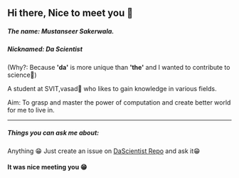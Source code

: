 ## Hi there, Nice to meet you 👋

##### The name: Mustanseer Sakerwala. 
##### Nicknamed: Da Scientist
(Why?: Because __'da'__ is more unique than **'the'** and I wanted to contribute to science🧪)

A student at SVIT,vasad🏫 who likes to gain knowledge in various fields.

Aim: To grasp and master the power of computation and create better world for me to live in.

---

##### Things you can ask me about:

Anything 😁
Just create an issue on [DaScientist Repo]() and ask it😁


#### It was nice meeting you 😁
<!--
**DaScientist/DaScientist** is a ✨ _special_ ✨ repository because its `README.md` (this file) appears on your GitHub profile.

Here are some ideas to get you started:

- 🔭 I’m currently working on ...
- 🌱 I’m currently learning ...
- 👯 I’m looking to collaborate on ...
- 🤔 I’m looking for help with ...
- 💬 Ask me about ...
- 📫 How to reach me: ...
- 😄 Pronouns: ...
- ⚡ Fun fact: ...
-->
